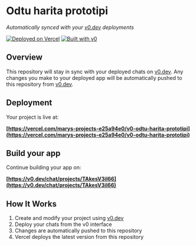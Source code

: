 # Odtu harita prototipi

*Automatically synced with your [v0.dev](https://v0.dev) deployments*

[![Deployed on Vercel](https://img.shields.io/badge/Deployed%20on-Vercel-black?style=for-the-badge&logo=vercel)](https://vercel.com/marys-projects-e25a94e0/v0-odtu-harita-prototipi)
[![Built with v0](https://img.shields.io/badge/Built%20with-v0.dev-black?style=for-the-badge)](https://v0.dev/chat/projects/TAkesV3il66)

## Overview

This repository will stay in sync with your deployed chats on [v0.dev](https://v0.dev).
Any changes you make to your deployed app will be automatically pushed to this repository from [v0.dev](https://v0.dev).

## Deployment

Your project is live at:

**[https://vercel.com/marys-projects-e25a94e0/v0-odtu-harita-prototipi](https://vercel.com/marys-projects-e25a94e0/v0-odtu-harita-prototipi)**

## Build your app

Continue building your app on:

**[https://v0.dev/chat/projects/TAkesV3il66](https://v0.dev/chat/projects/TAkesV3il66)**

## How It Works

1. Create and modify your project using [v0.dev](https://v0.dev)
2. Deploy your chats from the v0 interface
3. Changes are automatically pushed to this repository
4. Vercel deploys the latest version from this repository